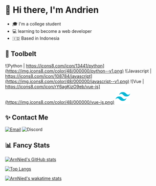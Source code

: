 <!--
**ArnNied/ArnNied** is a ✨ _special_ ✨ repository because its `README.md` (this file) appears on your GitHub profile.

Here are some ideas to get you started:

- 🔭 I’m currently working on ...
- 🌱 I’m currently learning ...
- 👯 I’m looking to collaborate on ...
- 🤔 I’m looking for help with ...
- 💬 Ask me about ...
- 📫 How to reach me: ...
- 😄 Pronouns: ...
- ⚡ Fun fact: ...

Credits
<a href="https://icons8.com/icon/13441/python">Python icon by Icons8</a>
<a href="https://icons8.com/icon/108784/javascript">JavaScript icon by Icons8</a>
<a href="https://icons8.com/icon/rY6agKizO9eb/vue-js">Vue Js icon by Icons8</a>
<a href="https://github.com/anuraghazra/github-readme-stats">Card Stats by Anuraghazra</a>
<a href="https://simpleicons.org/">Various icons</a>

-->

# 👋 Hi there, I'm Andrien

-   🎓 I'm a college student
-   💻 learning to become a web developer
-   :indonesia: Based in Indonesia

## 🧰 Toolbelt

![Python | https://icons8.com/icon/13441/python](https://img.icons8.com/color/48/000000/python--v1.png)
![Javascript | https://icons8.com/icon/108784/javascript](https://img.icons8.com/color/48/000000/javascript--v1.png)
![Vue | https://icons8.com/icon/rY6agKizO9eb/vue-js](https://img.icons8.com/color/48/000000/vue-js.png)
<img src="/icons/tailwindcss.svg" height="48"/>

## ✨ Contact Me

[![Email](https://img.shields.io/badge/Email-arnnied03%40gmail.com-EA4335?logo=gmail)](mailto:arnnied03@gmail.com)
![Discord](https://img.shields.io/badge/Discord-ArnNied%230396-5865F2?logo=discord)

## 📊 Fancy Stats

[![ArnNied's GitHub stats](https://github-readme-stats.vercel.app/api?username=ArnNied&theme=github_dark&show_icons=true)](https://github.com/anuraghazra/github-readme-stats)

[![Top Langs](https://github-readme-stats.vercel.app/api/top-langs/?username=ArnNied&theme=github_dark&hide=css)](https://github.com/anuraghazra/github-readme-stats)

[![ArnNied's wakatime stats](https://github-readme-stats.vercel.app/api/wakatime?username=ArnNied)](https://github.com/anuraghazra/github-readme-stats)
